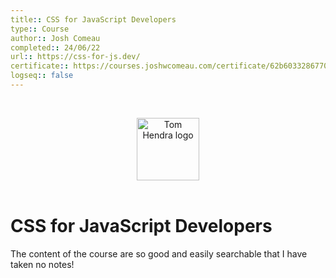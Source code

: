```yaml
---
title:: CSS for JavaScript Developers
type:: Course
author:: Josh Comeau
completed:: 24/06/22
url:: https://css-for-js.dev/
certificate:: https://courses.joshwcomeau.com/certificate/62b603328677061bf769e2bf
logseq:: false
---
```


&nbsp;
<div align=center>
  <img alt="Tom Hendra logo" src="https://res.cloudinary.com/tomhendra/image/upload/v1567091669/tomhendra-logo/tomhendra-logo-round-1024.png" width="100" />
</div>
&nbsp;

<h1>CSS for JavaScript Developers</h1>

The content of the course are so good and easily searchable that I have taken no notes!
